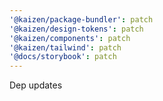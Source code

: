 ```yaml
---
'@kaizen/package-bundler': patch
'@kaizen/design-tokens': patch
'@kaizen/components': patch
'@kaizen/tailwind': patch
'@docs/storybook': patch
---
```


Dep updates
